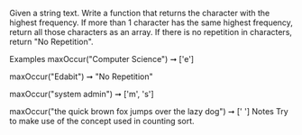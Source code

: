 Given a string text. Write a function that returns the character with the highest frequency. If more than 1 character has the same highest frequency, return all those characters as an array. If there is no repetition in characters, return "No Repetition".

Examples
maxOccur("Computer Science") ➞ ['e']

maxOccur("Edabit") ➞ "No Repetition"

maxOccur("system admin") ➞ ['m', 's']

maxOccur("the quick brown fox jumps over the lazy dog") ➞ [' ']
Notes
Try to make use of the concept used in counting sort.